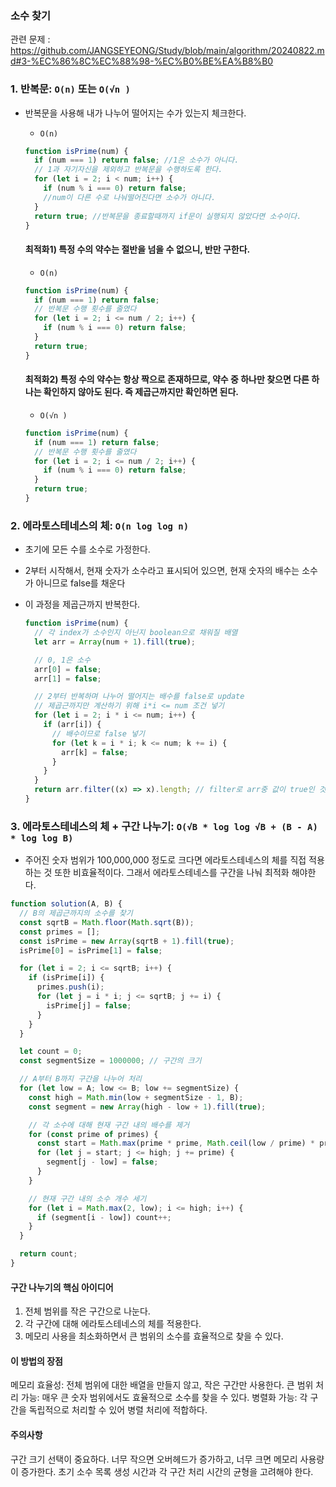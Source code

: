 ### 소수 찾기

관련 문제 : https://github.com/JANGSEYEONG/Study/blob/main/algorithm/20240822.md#3-%EC%86%8C%EC%88%98-%EC%B0%BE%EA%B8%B0

### 1. 반복문: `O(n)` 또는 `O(√n )`

- 반복문을 사용해 내가 나누어 떨어지는 수가 있는지 체크한다.

  - `O(n)`

  ```javascript
  function isPrime(num) {
    if (num === 1) return false; //1은 소수가 아니다.
    // 1과 자기자신을 제외하고 반복문을 수행하도록 한다.
    for (let i = 2; i < num; i++) {
      if (num % i === 0) return false;
      //num이 다른 수로 나눠떨어진다면 소수가 아니다.
    }
    return true; //반복문을 종료할때까지 if문이 실행되지 않았다면 소수이다.
  }
  ```

  #### 최적화1) 특정 수의 약수는 절반을 넘을 수 없으니, 반만 구한다.

  - `O(n)`

  ```javascript
  function isPrime(num) {
    if (num === 1) return false;
    // 반복문 수행 횟수를 줄였다
    for (let i = 2; i <= num / 2; i++) {
      if (num % i === 0) return false;
    }
    return true;
  }
  ```

  #### 최적화2) 특정 수의 약수는 항상 짝으로 존재하므로, 약수 중 하나만 찾으면 다른 하나는 확인하지 않아도 된다. 즉 제곱근까지만 확인하면 된다.

  - `O(√n )`

  ```javascript
  function isPrime(num) {
    if (num === 1) return false;
    // 반복문 수행 횟수를 줄였다
    for (let i = 2; i <= num / 2; i++) {
      if (num % i === 0) return false;
    }
    return true;
  }
  ```

### 2. 에라토스테네스의 체: `O(n log log n)`

- 초기에 모든 수를 소수로 가정한다.
- 2부터 시작해서, 현재 숫자가 소수라고 표시되어 있으면, 현재 숫자의 배수는 소수가 아니므로 false를 채운다
- 이 과정을 제곱근까지 반복한다.

  ```javascript
  function isPrime(num) {
    // 각 index가 소수인지 아닌지 boolean으로 채워질 배열
    let arr = Array(num + 1).fill(true);

    // 0, 1은 소수
    arr[0] = false;
    arr[1] = false;

    // 2부터 반복하며 나누어 떨어지는 배수를 false로 update
    // 제곱근까지만 계산하기 위해 i*i <= num 조건 넣기
    for (let i = 2; i * i <= num; i++) {
      if (arr[i]) {
        // 배수이므로 false 넣기
        for (let k = i * i; k <= num; k += i) {
          arr[k] = false;
        }
      }
    }
    return arr.filter((x) => x).length; // filter로 arr중 값이 true인 것의 개수를 구한다.
  }
  ```

### 3. 에라토스테네스의 체 + 구간 나누기: `O(√B * log log √B + (B - A) * log log B)`

- 주어진 숫자 범위가 100,000,000 정도로 크다면 에라토스테네스의 체를 직접 적용하는 것 또한 비효율적이다. 그래서 에라토스테네스를 구간을 나눠 최적화 해야한다.

```javascript
function solution(A, B) {
  // B의 제곱근까지의 소수를 찾기
  const sqrtB = Math.floor(Math.sqrt(B));
  const primes = [];
  const isPrime = new Array(sqrtB + 1).fill(true);
  isPrime[0] = isPrime[1] = false;

  for (let i = 2; i <= sqrtB; i++) {
    if (isPrime[i]) {
      primes.push(i);
      for (let j = i * i; j <= sqrtB; j += i) {
        isPrime[j] = false;
      }
    }
  }

  let count = 0;
  const segmentSize = 1000000; // 구간의 크기

  // A부터 B까지 구간을 나누어 처리
  for (let low = A; low <= B; low += segmentSize) {
    const high = Math.min(low + segmentSize - 1, B);
    const segment = new Array(high - low + 1).fill(true);

    // 각 소수에 대해 현재 구간 내의 배수를 제거
    for (const prime of primes) {
      const start = Math.max(prime * prime, Math.ceil(low / prime) * prime);
      for (let j = start; j <= high; j += prime) {
        segment[j - low] = false;
      }
    }

    // 현재 구간 내의 소수 개수 세기
    for (let i = Math.max(2, low); i <= high; i++) {
      if (segment[i - low]) count++;
    }
  }

  return count;
}
```

#### 구간 나누기의 핵심 아이디어

1. 전체 범위를 작은 구간으로 나눈다.
2. 각 구간에 대해 에라토스테네스의 체를 적용한다.
3. 메모리 사용을 최소화하면서 큰 범위의 소수를 효율적으로 찾을 수 있다.

#### 이 방법의 장점

메모리 효율성: 전체 범위에 대한 배열을 만들지 않고, 작은 구간만 사용한다.
큰 범위 처리 가능: 매우 큰 숫자 범위에서도 효율적으로 소수를 찾을 수 있다.
병렬화 가능: 각 구간을 독립적으로 처리할 수 있어 병렬 처리에 적합하다.

#### 주의사항

구간 크기 선택이 중요하다. 너무 작으면 오버헤드가 증가하고, 너무 크면 메모리 사용량이 증가한다.
초기 소수 목록 생성 시간과 각 구간 처리 시간의 균형을 고려해야 한다.
